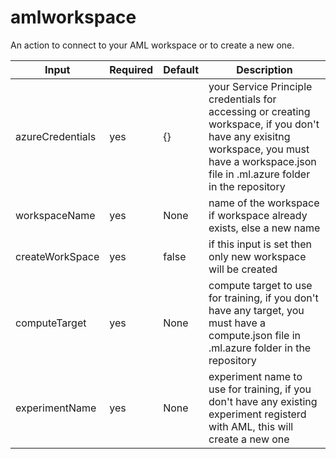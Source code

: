 # amlworkspace

An action to connect to your AML workspace or to create a new one. 



|Input | Required | Default | Description|
|--|--|--| --|
|azureCredentials| yes | {} | your Service Principle credentials for accessing or creating workspace, if you don't have any exisitng workspace, you must have a workspace.json file in .ml.azure folder in the repository
|workspaceName| yes | None | name of the workspace if workspace already exists, else a new name
| createWorkSpace |  yes | false | if this input is set then only new workspace will be created
| computeTarget |  yes | None | compute target to use for training, if you don't have any target, you must have a compute.json file in .ml.azure folder in the repository
| experimentName |  yes | None | experiment name to use for training, if you don't have any existing experiment registerd with AML, this will create a new one
